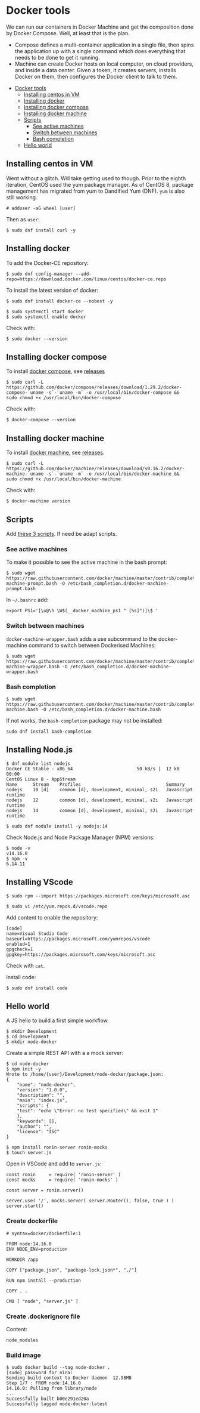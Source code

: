 # Docker tools

We can run our containers in Docker Machine and get the composition done by Docker Compose. Well, at least that is the plan.

* Compose defines a multi-container application in a single file, then spins the application up with a single command which does everything that needs to be done to get it running.
* Machine can create Docker hosts on local computer, on cloud providers, and inside a data center. Given a token, it creates servers, installs Docker on them, then configures the Docker client to talk to them.

- [Docker tools](#docker-tools)
  - [Installing centos in VM](#installing-centos-in-vm)
  - [Installing docker](#installing-docker)
  - [Installing docker compose](#installing-docker-compose)
  - [Installing docker machine](#installing-docker-machine)
  - [Scripts](#scripts)
    - [See active machines](#see-active-machines)
    - [Switch between machines](#switch-between-machines)
    - [Bash completion](#bash-completion)
  - [Hello world](#hello-world)

## Installing centos in VM

Went without a glitch. Will take getting used to though. Prior to the eighth iteration, CentOS used the yum package manager. As of CentOS 8, package management has migrated from yum to Dandified Yum (DNF). `yum` is also still working. 

    # adduser -aG wheel [user]
    
Then as `user`:
    
    $ sudo dnf install curl -y

## Installing docker

To add the Docker-CE repository:

    $ sudo dnf config-manager --add-repo=https://download.docker.com/linux/centos/docker-ce.repo
    

To install the latest version of docker:

    $ sudo dnf install docker-ce --nobest -y

    $ sudo systemctl start docker
    $ sudo systemctl enable docker

Check with:

    $ sudo docker --version
    
## Installing docker compose

To install [docker compose](https://github.com/docker/compose), see [releases](https://github.com/docker/compose/releases)

    $ sudo curl -L https://github.com/docker/compose/releases/download/1.29.2/docker-compose-`uname -s`-`uname -m` -o /usr/local/bin/docker-compose &&
    sudo chmod +x /usr/local/bin/docker-compose

Check with:

    $ docker-compose --version

## Installing docker machine

To install [docker machine](https://github.com/docker/machine), see [releases](https://github.com/docker/machine/releases).

    $ sudo curl -L https://github.com/docker/machine/releases/download/v0.16.2/docker-machine-`uname -s`-`uname -m` -o /usr/local/bin/docker-machine &&
    sudo chmod +x /usr/local/bin/docker-machine

Check with:

    $ docker-machine version
    
## Scripts
    
Add [these 3 scripts](https://github.com/docker/machine/tree/master/contrib/completion/bash). If need be adapt scripts.

### See active machines

To make it possible to see the active machine in the bash prompt:

    $ sudo wget https://raw.githubusercontent.com/docker/machine/master/contrib/completion/bash/docker-machine-prompt.bash -O /etc/bash_completion.d/docker-machine-prompt.bash
    
In `~/.bashrc` add:

    export PS1='[\u@\h \W$(__docker_machine_ps1 " [%s]")]\$ '
    
### Switch between machines

`docker-machine-wrapper.bash` adds a use subcommand to the docker-machine command to switch between Dockerised Machines:

    $ sudo wget https://raw.githubusercontent.com/docker/machine/master/contrib/completion/bash/docker-machine-wrapper.bash -O /etc/bash_completion.d/docker-machine-wrapper.bash
    
### Bash completion

    $ sudo wget https://raw.githubusercontent.com/docker/machine/master/contrib/completion/bash/docker-machine.bash -O /etc/bash_completion.d/docker-machine.bash

If not works, the `bash-completion` package may not be installed:

    sudo dnf install bash-completion
    

## Installing Node.js

    $ dnf module list nodejs   
    Docker CE Stable - x86_64                        50 kB/s |  12 kB     00:00      
    CentOS Linux 8 - AppStream
    Name      Stream    Profiles                                Summary             
    nodejs    10 [d]    common [d], development, minimal, s2i   Javascript runtime  
    nodejs    12        common [d], development, minimal, s2i   Javascript runtime  
    nodejs    14        common [d], development, minimal, s2i   Javascript runtime  
    
    $ sudo dnf module install -y nodejs:14
    
Check Node.js and Node Package Manager (NPM) versions:
    
    $ node -v
    v14.16.0
    $ npm -v
    6.14.11
    
## Installing VScode

    $ sudo rpm --import https://packages.microsoft.com/keys/microsoft.asc
    
    $ sudo vi /etc/yum.repos.d/vscode.repo
    
Add content to enable the repository:

    [code]
    name=Visual Studio Code
    baseurl=https://packages.microsoft.com/yumrepos/vscode
    enabled=1
    gpgcheck=1
    gpgkey=https://packages.microsoft.com/keys/microsoft.asc

Check with `cat`.

Install code:

    $ sudo dnf install code

## Hello world

A JS hello to build a first simple workflow.

    $ mkdir Development
    $ cd Development
    $ mkdir node-docker
    
Create a simple REST API with a a mock server:

    $ cd node-docker
    $ npm init -y    
    Wrote to /home/{user}/Development/node-docker/package.json:
    {
        "name": "node-docker",
        "version": "1.0.0",
        "description": "",
        "main": "index.js",
        "scripts": {
        "test": "echo \"Error: no test specified\" && exit 1"
        },
        "keywords": [],
        "author": "",
        "license": "ISC"
    }
    
    $ npm install ronin-server ronin-mocks
    $ touch server.js
    
Open in VSCode and add to `server.js`:

    const ronin     = require( 'ronin-server' )
    const mocks     = require( 'ronin-mocks' )

    const server = ronin.server()

    server.use( '/', mocks.server( server.Router(), false, true ) )
    server.start()
    
### Create dockerfile

    # syntax=docker/dockerfile:1

    FROM node:14.16.0
    ENV NODE_ENV=production

    WORKDIR /app

    COPY ["package.json", "package-lock.json*", "./"]

    RUN npm install --production

    COPY . .

    CMD [ "node", "server.js" ]
    
### Create .dockerignore file

Content:

    node_modules
    
### Build image
    
    $ sudo docker build --tag node-docker .
    [sudo] password for nina: 
    Sending build context to Docker daemon  12.98MB
    Step 1/7 : FROM node:14.16.0
    14.16.0: Pulling from library/node
    ...
    Successfully built b00e291ed20a
    Successfully tagged node-docker:latest



    




